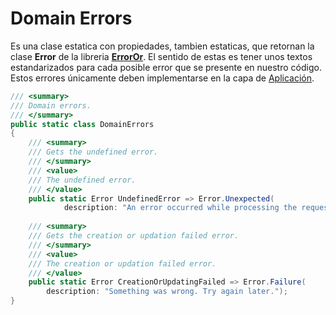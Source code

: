 # Domain Errors

Es una clase estatica con propiedades, tambien estaticas, que retornan la clase **Error** de la libreria **[ErrorOr](https://github.com/amantinband/error-or)**. El sentido de estas es tener unos textos estandarizados para cada posible error que se presente en nuestro código. Estos errores únicamente deben implementarse en la capa de [Aplicación](#application).

```csharp
/// <summary>
/// Domain errors.
/// </summary>
public static class DomainErrors
{
    /// <summary>
    /// Gets the undefined error.
    /// </summary>
    /// <value>
    /// The undefined error.
    /// </value>
    public static Error UndefinedError => Error.Unexpected(
            description: "An error occurred while processing the request. Try to contact the support team.");
    
    /// <summary>
    /// Gets the creation or updation failed error.
    /// </summary>
    /// <value>
    /// The creation or updation failed error.
    /// </value>
    public static Error CreationOrUpdatingFailed => Error.Failure(
        description: "Something was wrong. Try again later.");
}
```
